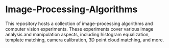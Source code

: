 # Image-Processing-Algorithms
This repository hosts a collection of image-processing algorithms and computer vision experiments. These experiments cover various image analysis and manipulation aspects, including histogram equalization, template matching, camera calibration, 3D point cloud matching, and more.
